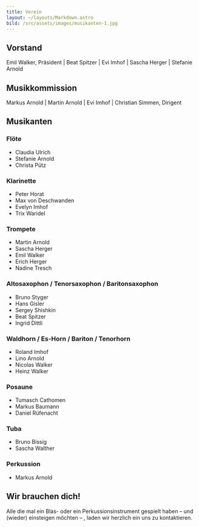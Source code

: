 ```yaml
---
title: Verein
layout: ~/layouts/Markdown.astro
bild: /src/assets/images/musikanten-1.jpg
---
```


## Vorstand

Emil Walker, Präsident | Beat Spitzer | Evi Imhof | Sascha Herger | Stefanie Arnold

## Musikkommission

Markus Arnold | Martin Arnold | Evi Imhof | Christian Simmen, Dirigent

## Musikanten

<div class="column-layout">

<section>

### Flöte

- Claudia Ulrich
- Stefanie Arnold
- Christa Pütz

</section>

<section>

### Klarinette

- Peter Horat
- Max von Deschwanden
- Evelyn Imhof
- Trix Waridel

</section>

<section>

### Trompete

- Martin Arnold
- Sascha Herger
- Emil Walker
- Erich Herger
- Nadine Tresch

</section>

<section>

### Altosaxophon / Tenorsaxophon / Baritonsaxophon

- Bruno Styger
- Hans Gisler
- Sergey Shishkin
- Beat Spitzer
- Ingrid Dittli

</section>

<section>

### Waldhorn / Es-Horn / Bariton / Tenorhorn

- Roland Imhof
- Lino Arnold
- Nicolas Walker
- Heinz Walker

</section>

<section>

### Posaune

- Tumasch Cathomen
- Markus Baumann
- Daniel Rüfenacht

</section>

<section>

### Tuba

- Bruno Bissig
- Sascha Walther

</section>

<section>

### Perkussion

- Markus Arnold

</section>

</div>

## Wir brauchen dich!

Alle die mal ein Blas- oder ein Perkussionsinstrument gespielt haben – und (wieder) einsteigen möchten – , laden wir herzlich ein uns zu kontaktieren.
